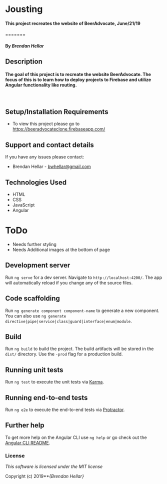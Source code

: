 # Jousting


#### This project recreates the website of BeerAdvocate, June/21/19
=======




#### By _**Brendan Hellar**_

## Description


#### The goal of this project is to recreate the website BeerAdvocate.  The focus of this is to learn how to deploy projects to Firebase and utilize Angular functionality like routing.
<br>

## Setup/Installation Requirements

- To view this project please go to https://beeradvocateclone.firebaseapp.com/


## Support and contact details

If you have any issues please contact:

* Brendan Hellar - bwhellar@gmail.com


## Technologies Used

* HTML
* CSS
* JavaScript
* Angular
# ToDo

- Needs further styling
- Needs Additional images at the bottom of page

## Development server

Run `ng serve` for a dev server. Navigate to `http://localhost:4200/`. The app will automatically reload if you change any of the source files.

## Code scaffolding

Run `ng generate component component-name` to generate a new component. You can also use `ng generate directive|pipe|service|class|guard|interface|enum|module`.

## Build

Run `ng build` to build the project. The build artifacts will be stored in the `dist/` directory. Use the `-prod` flag for a production build.

## Running unit tests

Run `ng test` to execute the unit tests via [Karma](https://karma-runner.github.io).

## Running end-to-end tests

Run `ng e2e` to execute the end-to-end tests via [Protractor](http://www.protractortest.org/).

## Further help

To get more help on the Angular CLI use `ng help` or go check out the [Angular CLI README](https://github.com/angular/angular-cli/blob/master/README.md).

### License

*This software is licensed under the MIT license*

Copyright (c) 2019**_{Brendan Hellar}_
